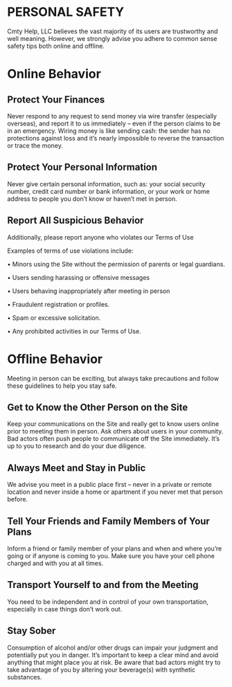 # **PERSONAL SAFETY**
Cmty Help, LLC believes the vast majority of its users are trustworthy and well meaning. However, we strongly advise you adhere to common sense safety tips both online and offline.
 
# **Online Behavior**

## Protect Your Finances

Never respond to any request to send money via wire transfer (especially overseas), and report it to us immediately – even if the person claims to be in an emergency. Wiring money is like sending cash: the sender has no protections against loss and it’s nearly impossible to reverse the transaction or trace the money. 

## Protect Your Personal Information

Never give certain personal information, such as: your social security number, credit card number or bank information, or your work or home address to people you don’t know or haven’t met in person.

## Report All Suspicious Behavior 

Additionally, please report anyone who violates our Terms of Use

Examples of terms of use violations include:

•	Minors using the Site without the permission of parents or legal guardians.

•	Users sending harassing or offensive messages

•	Users behaving inappropriately after meeting in person

•	Fraudulent registration or profiles.

•	Spam or excessive solicitation.

•	Any prohibited activities in our Terms of Use. 


# **Offline Behavior**

Meeting in person can be exciting, but always take precautions and follow these guidelines to help you stay safe.

## Get to Know the Other Person on the Site

Keep your communications on the Site and really get to know users online prior to meeting them in person. Ask others about users in your community. Bad actors often push people to communicate off the Site immediately. It’s up to you to research and do your due diligence. 

## Always Meet and Stay in Public

We advise you meet in a public place first – never in a private or remote location and never inside a home or apartment if you never met that person before. 

## Tell Your Friends and Family Members of Your Plans

Inform a friend or family member of your plans and when and where you’re going or if anyone is coming to you. Make sure you have your cell phone charged and with you at all times. 

## Transport Yourself to and from the Meeting

You need to be independent and in control of your own transportation, especially in case things don’t work out. 

## Stay Sober

Consumption of alcohol and/or other drugs can impair your judgment and potentially put you in danger. It’s important to keep a clear mind and avoid anything that might place you at risk. Be aware that bad actors might try to take advantage of you by altering your beverage(s) with synthetic substances. 


